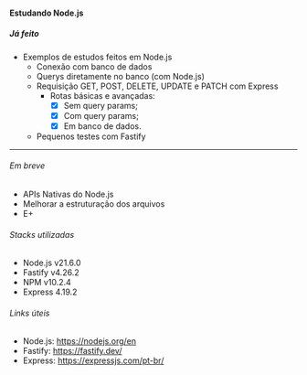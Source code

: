 #### Estudando Node.js

##### Já feito

- Exemplos de estudos feitos em Node.js
  - Conexão com banco de dados
  - Querys diretamente no banco (com Node.js)
  - Requisição GET, POST, DELETE, UPDATE e PATCH com Express
    - Rotas básicas e avançadas:
      - [x] Sem query params;
      - [x] Com query params;
      - [x] Em banco de dados.
  - Pequenos testes com Fastify

---

###### Em breve

- APIs Nativas do Node.js
- Melhorar a estruturação dos arquivos
- E+

###### Stacks utilizadas

- Node.js v21.6.0
- Fastify v4.26.2
- NPM v10.2.4
- Express 4.19.2

###### Links úteis

- Node.js: https://nodejs.org/en
- Fastify: https://fastify.dev/
- Express: https://expressjs.com/pt-br/
